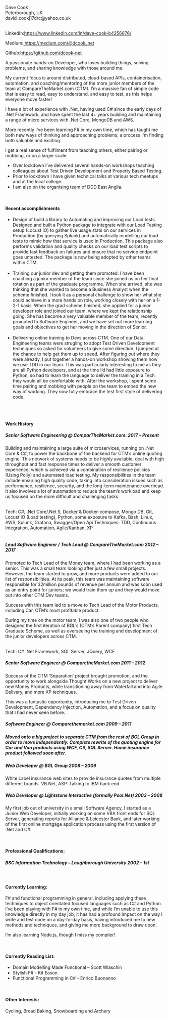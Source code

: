 <p>Dave Cook <br/>
Peterborough, UK<br/>
david_cookj17drc@yahoo.co.uk<br/><br/>
<p>LinkedIn:<a href="https://www.linkedin.com/in/dave-cook-b4256876/">https://www.linkedin.com/in/dave-cook-b4256876/</a></p>
<p>Medium:<a href="https://medium.com/@dcook_net"> https://medium.com/@dcook_net</a></p>
<p>Github:<a href="https://github.com/dcook-net">https://github.com/dcook-net</a></p>

<p>A passionate hands-on Developer, who loves building things, solving problems, and sharing knowledge with those around me. </p>
<p>My current focus is around distributed, cloud-based APIs, containerisation, automation, and coaching/mentoring of the more junior members of the team at CompareTheMarket.com (CTM). I’m a massive fan of simple code that is easy to read, easy to understand, and easy to test, as this helps everyone move faster!</p>
<p>I have a lot of experience with .Net, having used C# since the early days of .Net Framework, and have spent the last 4+ years building and maintaining a range of micro services with .Net Core, MongoDB and AWS.</p>
<p>More recently I've been learning F# in my own time, which has taught me both new ways of thinking and approaching problems; a process I'm finding both valuable and exciting.</p>
<p>I get a real sense of fulfilment from teaching others, either pairing or mobbing, or on a larger scale:</p>
<ul>
    <li>Over lockdown I’ve delivered several hands-on workshops teaching colleagues about Test Driven Development and Property Based Testing.
    <li>Prior to lockdown I have given technical talks at various tech meetups and at the local college.
    <li>I am also on the organising team of DDD East Anglia.
</ul>
<br/>

<h4>Recent accomplishments</h4>
<ul>
<li>Design of build a library to Automating and improving our Load tests.
Designed and built a Python package to integrate with our Load Testing setup (Locust IO) to gather live usage stats on our services in Production (by querying Splunk) and automatically modelling our load tests to mimic how that service is used in Production. This package also performs validation and quality checks on our load test scripts to provide fast feedback on failures and ensure that no service endpoint goes untested. The package is now being adopted by other teams within CTM.
<br/><br/>
<li>Training our junior dev and getting them promoted.
I have been coaching a junior member of the team since she joined us on her final rotation as part of the graduate programme. When she arrived, she was thinking that she wanted to become a Business Analyst when the scheme finished. I took it as a personal challenge to show her what she could achieve in a more hands on role, working closely with her on a 1-2-1 basis. When the grad scheme finished, she applied for a junior developer role and joined our team, where we kept the relationship going. She has become a very valuable member of the team, recently promoted to Software Engineer, and we have set out more learning goals and objectives to get her moving in the direction of Senior.
<br/>
<br/>
<li>Delivering online training to Devs across CTM.
One of our Data Engineering teams were strugling to adopt Test Driven Development techniques so asked for volunteers to give some direction. I jumped at the chance to help get them up to speed. After figuring out where they were already, I put together a hands-on workshop showing them how we use TDD in our team.
This was particularly interesting to me as they are all Python developers, and at the time I’d had little exposure to Python, so had to learn the language to deliver the training in a Tech they would all be comfortable with.
After the workshop, I spent some time pairing and mobbing with people on the team to embed the new way of working. They now fully embrace the test first style of delivering code.
</ul><br/>
<br/>

<h4>Work History</h4>
<h5>Senior Software Engineering @ ComparTheMarket.com: 2017 – Present</h5>
<p>Building and maintaining a large suite of microservices, running on .Net Core & C#, to power the backbone of the backend for CTM’s online quoting engine.
This network of systems needs to be highly available, deal with high throughput and fast response times to deliver a smooth customer experience, which is achieved via a combination of resilience policies (Using Polly) and automated load testing.
My responsibilities in the team include ensuring high quality code, taking into consideration issues such as performance, resilience, security, and the long-term maintenance overhead. It also involves a lot of automation to reduce the team’s workload and keep us focused on the more difficult and challenging tasks.</p>
<br/>
Tech:
C#, .Net Core/.Net 5, Docker & Docker-compose, Mongo DB, Git, Locust IO (Load testing), Python, some exposure to Kafka, Bash, Linux, AWS, Splunk, Grafana, Swagger/Open Api
Techniques:
TDD, Continuous Integration, Automation, Agile/Kanban, XP
<br/>
<br/>

<h5>Lead Software Engineer / Tech Lead @ CompareTheMarket.com 2012 – 2017</h5>
<p>Promoted to Tech Lead of the Money team, where I had been working as a senior. This was a small team looking after just a few small projects.
However, the team started to grow, and more products were added to our list of responsibilities. At its peak, this team was maintaining software responsible for 32million pounds of revenue per annum and was soon used as an entry point for juniors; we would train them up and they would move out into other CTM Dev teams.

Success with this team led to a move to Tech Lead of the Motor Products, including Car, CTM’s most profitable product.

During my time on the motor team, I was also one of two people who designed the first iteration of BGL’s (CTM’s Parent company) first Tech Graduate Scheme, as well as overseeing the training and development of the junior developers across CTM.
</p>
<br/>
Tech: C# .Net Framework, SQL Server, JQuery, WCF
<br/>


<h5>Senior Software Engineer @ ComparetheMarket.com 2011 – 2012</h5>
<p>Success of the CTM ‘Separation’ project brought promotion, and the opportunity to work alongside Thought Works on a new project to deliver new Money Products, while transitioning away from Waterfall and into Agile Delivery, and more XP techniques.

This was a fantastic opportunity, introducing me to Test Driven Development, Dependency Injection, Automation, and a focus on quality that I had never seen before.</p>


<h5>Software Engineer @ Comparethemarket.com 2009 – 2011<h5>
<p>Moved onto a big project to separate CTM from the rest of BGL Group in order to move independently. Complete rewrite of the quoting engine for Car and Van products using WCF, C#, SQL Server. Home insurance product followed soon after.</p>


<h5>Web Developer @ BGL Group 2008 – 2009</h5>
<p>White Label insurance web sites to provide insurance quotes from multiple different brands. VB.Net, ASP. Talking to IBM back end.</p>



<h5>Web Developer @ Lightstone Interactive (formally Pool.Net) 2003 – 2008</h5>
<p>My first job out of university in a small Software Agency, I started as a Junior Web Developer, initially working on some VBA front ends for SQL Server, generating reports for Alliance & Leicester Bank, and later working of the first online mortgage application process using the first version of .Net and C#.</p>

<br/>
<h4>Professional Qualifications:</h4>
<h5>BSC Information Technology – Loughborough University 2002 – 1st</h5>

<br/>
<h4>Currently Learning:</h4>
<p>F# and functional programming in general, including applying these techniques to object orientated focused languages such as C# and Python.
I’ve been playing with F# in my own time, and while I’m unable to use this knowledge directly in my day job, it has had a profound impact on the way I write and test code on a day-to-day basis, having introduced me to new methods and techniques, and giving me more background to draw upon.

I’m also learning Node.js, though I miss my compiler!</p>
<br/>

<h4>Currently Reading List:</h4>
<ul>
<li>Domain Modelling Made Functional – Scott Wlaschin
<li>Stylish F# - Kit Eason
<li>Functional Programming in C# - Enrico Buonanno</li>
</ul>
<br/>
<h4>Other Interests:</h4>
Cycling, Bread Baking, Snowboarding and Archery  
